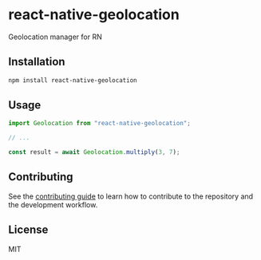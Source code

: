 # react-native-geolocation

Geolocation manager for RN

## Installation

```sh
npm install react-native-geolocation
```

## Usage

```js
import Geolocation from "react-native-geolocation";

// ...

const result = await Geolocation.multiply(3, 7);
```

## Contributing

See the [contributing guide](CONTRIBUTING.md) to learn how to contribute to the repository and the development workflow.

## License

MIT
